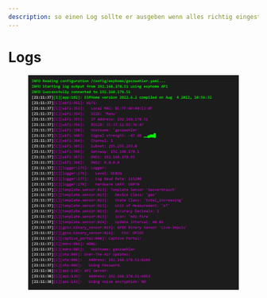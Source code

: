 ```yaml
---
description: so einen Log sollte er ausgeben wenn alles richtig eingestellt ist
---
```


# Logs

&#x20;

<figure><img src="../../../.gitbook/assets/image (16).png" alt=""><figcaption></figcaption></figure>
